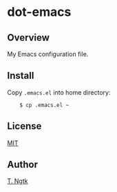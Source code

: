# dot-emacs

## Overview
My Emacs configuration file.

## Install
Copy `.emacs.el` into home directory:
```shell
	$ cp .emacs.el ~
```

## License
[MIT](https://github.com/ngtkt0909/dot-emacs/blob/develop/LICENSE)

## Author
[T. Ngtk](https://github.com/ngtkt0909)
